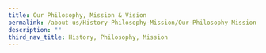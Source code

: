 ```yaml
---
title: Our Philosophy, Mission & Vision
permalink: /about-us/History-Philosophy-Mission/Our-Philosophy-Mission-and-Vision/
description: ""
third_nav_title: History, Philosophy, Mission
---
```

